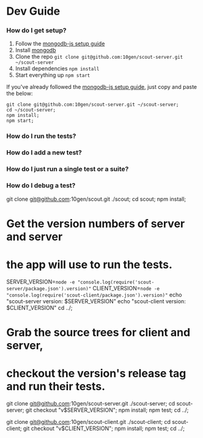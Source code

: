 # Dev Guide

### How do I get setup?

1. Follow the [mongodb-js setup guide][mongodb-js-setup]
2. Install [mongodb][mongodb]
3. Clone the repo `git clone git@github.com:10gen/scout-server.git ~/scout-server`
4. Install dependencies `npm install`
5. Start everything up `npm start`

If you've already followed the [mongodb-js setup guide][mongodb-js-setup], just copy and paste the below:

```
git clone git@github.com:10gen/scout-server.git ~/scout-server;
cd ~/scout-server;
npm install;
npm start;
```

### How do I run the tests?

### How do I add a new test?

### How do I just run a single test or a suite?

### How do I debug a test?

[mongodb-js-setup]: https://github.com/mongodb-js/mongodb-js/blob/master/docs/setup.md
[nodejs]: http://nodejs.org/
[mongodb]: http://www.mongodb.org/downloads
[mocha]: http://visionmedia.github.io/mocha/
[mongodb.js]: https://www.npmjs.org/browse/keyword/mongodb.js


git clone git@github.com:10gen/scout.git ./scout;
cd scout;
npm install;

# Get the version numbers of server and server
# the app will use to run the tests.
SERVER_VERSION=`node -e "console.log(require('scout-server/package.json').version)"`
CLIENT_VERSION=`node -e "console.log(require('scout-client/package.json').version)"`
echo "scout-server version: $SERVER_VERSION"
echo "scout-client version: $CLIENT_VERSION"
cd ../;

# Grab the source trees for client and server,
# checkout the version's release tag and run their tests.
git clone git@github.com:10gen/scout-server.git ./scout-server;
cd scout-server;
git checkout "v$SERVER_VERSION";
npm install;
npm test;
cd ../;

git clone git@github.com:10gen/scout-client.git ./scout-client;
cd scout-client;
git checkout "v$CLIENT_VERSION";
npm install;
npm test;
cd ../;
